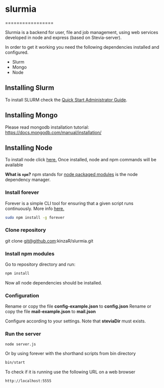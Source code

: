# slurmia
=================

Slurmia is a backend for user, file and job management, using web services developed in node and express (based on Stevia-server).

In order to get it working you need the following dependencies installed and configured.

* Slurm
* Mongo
* Node

## Installing Slurm
To install SLURM check the [Quick Start Administrator Guide](https://slurm.schedmd.com/quickstart_admin.html).

## Installing Mongo
Please read mongodb installation tutorial:
https://docs.mongodb.com/manual/installation/

## Installing Node
To install node click [here.](https://nodejs.org/en/download/package-manager/)
Once installed, node and npm commands will be available

**What is `npm`?** npm stands for [node packaged modules](http://npmjs.org/) is the node dependency manager.

### Install forever
Forever is a simple CLI tool for ensuring that a given script runs continuously.
More info [here.](https://github.com/foreverjs/forever)

```bash
sudo npm install -g forever
```

### Clone repository
git clone git@github.com:kinzaR/slurmia.git

### Install npm modules
Go to repository directory and run:

```bash
npm install
```
Now all node dependencies should be installed.

### Configuration
Rename or copy the file **config-example.json** to **config.json**
Rename or copy the file **mail-example.json** to **mail.json**

Configure according to your settings.
Note that **steviaDir** must exists.

### Run the server
```bash
node server.js
```
Or by using forever with the shorthand scripts from bin directory
```bash
bin/start
```
To check if it is running use the following URL on a web browser
```bash
http://localhost:5555
```
